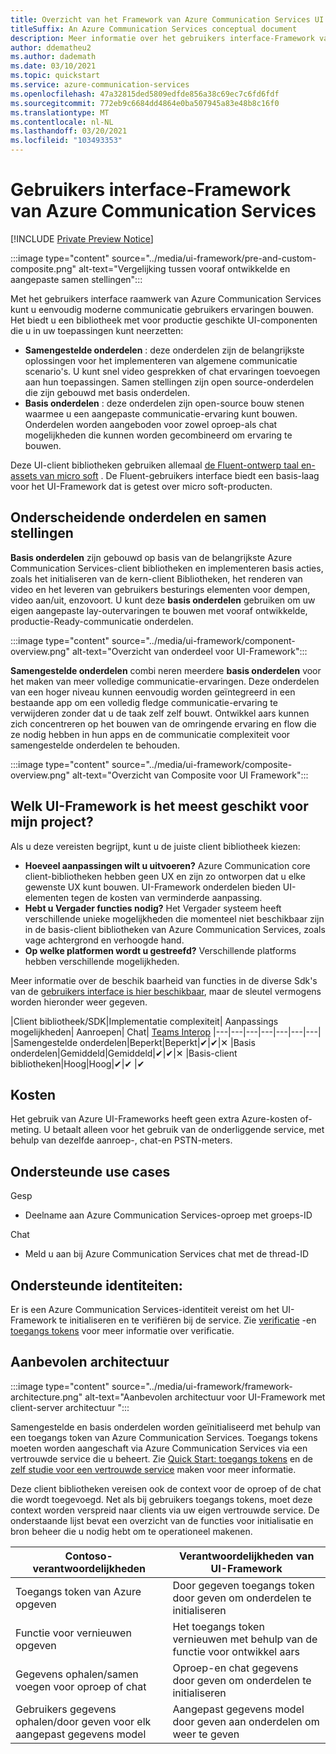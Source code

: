 ```yaml
---
title: Overzicht van het Framework van Azure Communication Services UI
titleSuffix: An Azure Communication Services conceptual document
description: Meer informatie over het gebruikers interface-Framework van Azure Communication Services
author: ddematheu2
ms.author: dademath
ms.date: 03/10/2021
ms.topic: quickstart
ms.service: azure-communication-services
ms.openlocfilehash: 47a32815ded5809edfde856a38c69ec7c6fd6fdf
ms.sourcegitcommit: 772eb9c6684dd4864e0ba507945a83e48b8c16f0
ms.translationtype: MT
ms.contentlocale: nl-NL
ms.lasthandoff: 03/20/2021
ms.locfileid: "103493353"
---
```

# <a name="azure-communication-services-ui-framework"></a>Gebruikers interface-Framework van Azure Communication Services

[!INCLUDE [Private Preview Notice](../../includes/private-preview-include.md)]

:::image type="content" source="../media/ui-framework/pre-and-custom-composite.png" alt-text="Vergelijking tussen vooraf ontwikkelde en aangepaste samen stellingen":::

Met het gebruikers interface raamwerk van Azure Communication Services kunt u eenvoudig moderne communicatie gebruikers ervaringen bouwen. Het biedt u een bibliotheek met voor productie geschikte UI-componenten die u in uw toepassingen kunt neerzetten:

- **Samengestelde onderdelen** : deze onderdelen zijn de belangrijkste oplossingen voor het implementeren van algemene communicatie scenario's. U kunt snel video gesprekken of chat ervaringen toevoegen aan hun toepassingen. Samen stellingen zijn open source-onderdelen die zijn gebouwd met basis onderdelen.
- **Basis onderdelen** : deze onderdelen zijn open-source bouw stenen waarmee u een aangepaste communicatie-ervaring kunt bouwen. Onderdelen worden aangeboden voor zowel oproep-als chat mogelijkheden die kunnen worden gecombineerd om ervaring te bouwen. 

Deze UI-client bibliotheken gebruiken allemaal [de Fluent-ontwerp taal en-assets van micro soft](https://developer.microsoft.com/fluentui/) . De Fluent-gebruikers interface biedt een basis-laag voor het UI-Framework dat is getest over micro soft-producten.

## <a name="differentiating-components-and-composites"></a>**Onderscheidende onderdelen en samen stellingen**

**Basis onderdelen** zijn gebouwd op basis van de belangrijkste Azure Communication Services-client bibliotheken en implementeren basis acties, zoals het initialiseren van de kern-client Bibliotheken, het renderen van video en het leveren van gebruikers besturings elementen voor dempen, video aan/uit, enzovoort. U kunt deze **basis onderdelen** gebruiken om uw eigen aangepaste lay-outervaringen te bouwen met vooraf ontwikkelde, productie-Ready-communicatie onderdelen.

:::image type="content" source="../media/ui-framework/component-overview.png" alt-text="Overzicht van onderdeel voor UI-Framework":::

**Samengestelde onderdelen** combi neren meerdere **basis onderdelen** voor het maken van meer volledige communicatie-ervaringen. Deze onderdelen van een hoger niveau kunnen eenvoudig worden geïntegreerd in een bestaande app om een volledig fledge communicatie-ervaring te verwijderen zonder dat u de taak zelf zelf bouwt. Ontwikkel aars kunnen zich concentreren op het bouwen van de omringende ervaring en flow die ze nodig hebben in hun apps en de communicatie complexiteit voor samengestelde onderdelen te behouden.

:::image type="content" source="../media/ui-framework/composite-overview.png" alt-text="Overzicht van Composite voor UI Framework":::

## <a name="what-ui-framework-is-best-for-my-project"></a>Welk UI-Framework is het meest geschikt voor mijn project?

Als u deze vereisten begrijpt, kunt u de juiste client bibliotheek kiezen:

- **Hoeveel aanpassingen wilt u uitvoeren?** Azure Communication core client-bibliotheken hebben geen UX en zijn zo ontworpen dat u elke gewenste UX kunt bouwen. UI-Framework onderdelen bieden UI-elementen tegen de kosten van verminderde aanpassing.
- **Hebt u Vergader functies nodig?** Het Vergader systeem heeft verschillende unieke mogelijkheden die momenteel niet beschikbaar zijn in de basis-client bibliotheken van Azure Communication Services, zoals vage achtergrond en verhoogde hand.
- **Op welke platformen wordt u gestreefd?** Verschillende platforms hebben verschillende mogelijkheden.

Meer informatie over de beschik baarheid van functies in de diverse Sdk's van de [gebruikers interface is hier beschikbaar](ui-sdk-features.md), maar de sleutel vermogens worden hieronder weer gegeven.

|Client bibliotheek/SDK|Implementatie complexiteit|    Aanpassings mogelijkheden|  Aanroepen| Chat| [Teams Interop](./../teams-interop.md)
|---|---|---|---|---|---|---|
|Samengestelde onderdelen|Beperkt|Beperkt|✔|✔|✕
|Basis onderdelen|Gemiddeld|Gemiddeld|✔|✔|✕
|Basis-client bibliotheken|Hoog|Hoog|✔|✔ |✔

## <a name="cost"></a>Kosten

Het gebruik van Azure UI-Frameworks heeft geen extra Azure-kosten of-meting. U betaalt alleen voor het gebruik van de onderliggende service, met behulp van dezelfde aanroep-, chat-en PSTN-meters.

## <a name="supported-use-cases"></a>Ondersteunde use cases

Gesp

- Deelname aan Azure Communication Services-oproep met groeps-ID

Chat

- Meld u aan bij Azure Communication Services chat met de thread-ID

## <a name="supported-identities"></a>Ondersteunde identiteiten:

Er is een Azure Communication Services-identiteit vereist om het UI-Framework te initialiseren en te verifiëren bij de service. Zie [verificatie](../authentication.md) -en [toegangs tokens](../../quickstarts/access-tokens.md) voor meer informatie over verificatie.


## <a name="recommended-architecture"></a>Aanbevolen architectuur 

:::image type="content" source="../media/ui-framework/framework-architecture.png" alt-text="Aanbevolen architectuur voor UI-Framework met client-server architectuur ":::

Samengestelde en basis onderdelen worden geïnitialiseerd met behulp van een toegangs token van Azure Communication Services. Toegangs tokens moeten worden aangeschaft via Azure Communication Services via een vertrouwde service die u beheert. Zie [Quick Start: toegangs tokens](../../quickstarts/access-tokens.md) en de [zelf studie voor een vertrouwde service](../../tutorials/trusted-service-tutorial.md) maken voor meer informatie.

Deze client bibliotheken vereisen ook de context voor de oproep of de chat die wordt toegevoegd. Net als bij gebruikers toegangs tokens, moet deze context worden verspreid naar clients via uw eigen vertrouwde service. De onderstaande lijst bevat een overzicht van de functies voor initialisatie en bron beheer die u nodig hebt om te operationeel makenen.

| Contoso-verantwoordelijkheden                                 | Verantwoordelijkheden van UI-Framework                         |
|----------------------------------------------------------|-----------------------------------------------------------------|
| Toegangs token van Azure opgeven                    | Door gegeven toegangs token door geven om onderdelen te initialiseren        |
| Functie voor vernieuwen opgeven                                 | Het toegangs token vernieuwen met behulp van de functie voor ontwikkel aars          |
| Gegevens ophalen/samen voegen voor oproep of chat          | Oproep-en chat gegevens door geven om onderdelen te initialiseren |
| Gebruikers gegevens ophalen/door geven voor elk aangepast gegevens model | Aangepast gegevens model door geven aan onderdelen om weer te geven          |
